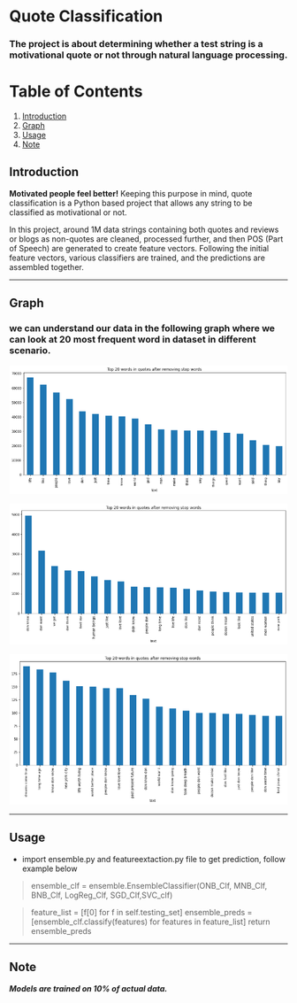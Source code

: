 # **Quote Classification**

### **The project is about determining whether a test string is a motivational quote or not through natural language processing.**


# Table of Contents
1. [Introduction](#Introduction)
2. [Graph](#Graph)
3. [Usage](#Usage) 
4. [Note](#Note)


## Introduction
**Motivated people feel better!**
Keeping this purpose in mind, quote classification is a Python based project that allows any string to be classified as motivational or not.

In this project, around 1M data strings containing both quotes and reviews or blogs as non-quotes are cleaned, processed further, and then POS (Part of Speech) are generated to create feature vectors. Following the initial feature vectors, various classifiers are trained, and the predictions are assembled together.  
***
## Graph
### we can understand our data in the following graph where we can look at 20 most frequent word in dataset in different scenario.

![alt text for screen readers](./images/4.png "Top 20 words in quotes after processing them")

![alt text for screen readers](./images/2.png "Top 20 Bigram  words in quotes after processing them")

![alt text for screen readers](./images/1.png "Top 20 Trigram words in quotes after processing them")
***
## Usage
-  import ensemble.py and featureextaction.py file to get prediction, follow example below
> ensemble_clf = ensemble.EnsembleClassifier(ONB_Clf, MNB_Clf, BNB_Clf, LogReg_Clf, SGD_Clf,SVC_clf)


> feature_list = [f[0] for f in self.testing_set]
ensemble_preds = [ensemble_clf.classify(features) for features in feature_list]
return ensemble_preds

***
## Note
***Models are trained on 10% of actual data.*** 